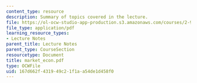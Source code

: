 ```yaml
---
content_type: resource
description: Summary of topics covered in the lecture.
file: https://ol-ocw-studio-app-production.s3.amazonaws.com/courses/2-964-economics-of-marine-transportation-industries-fall-2006/167d662f431949c21f1aa54de1d458f0_market_econ.pdf
file_type: application/pdf
learning_resource_types:
- Lecture Notes
parent_title: Lecture Notes
parent_type: CourseSection
resourcetype: Document
title: market_econ.pdf
type: OCWFile
uid: 167d662f-4319-49c2-1f1a-a54de1d458f0
---
```

